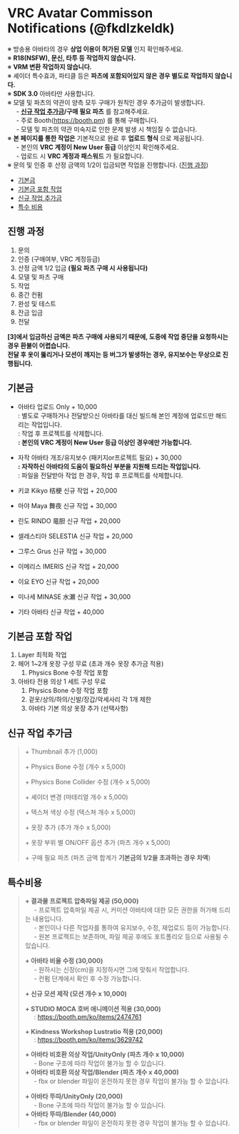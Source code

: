 # VRC Avatar Commisson Notifications (@fkdlzkeldk)

※ 방송용 아바타의 경우 __상업 이용이 허가된 모델__ 인지 확인해주세요.<br>
※ __R18(NSFW), 문신, 타투 등 작업하지 않습니다.__<br>
※ __VRM 변환 작업하지 않습니다.__<br>
※ 셰이더 특수효과, 파티클 등은 __파츠에 포함되어있지 않은 경우 별도로 작업하지 않습니다.__<br>
※ __SDK 3.0__ 아바타만 사용합니다.<br>
※ 모델 및 파츠의 약관이 양측 모두 구매가 원칙인 경우 추가금이 발생합니다.<br>
  &nbsp;&nbsp;&nbsp;&nbsp; \- __[신규 작업 추가금](#신규-작업-추가금)/구매 필요 파츠__ 를 참고해주세요.<br>
  &nbsp;&nbsp;&nbsp;&nbsp; \- 주로 Booth(https://booth.pm) 를 통해 구매합니다.<br>
  &nbsp;&nbsp;&nbsp;&nbsp; \- 모델 및 파츠의 약관 미숙지로 인한 문제 발생 시 책임질 수 없습니다.<br>
※ __본 페이지를 통한 작업은__ 기본적으로 완료 후 __업로드 형식__ 으로 제공됩니다.<br>
  &nbsp;&nbsp;&nbsp;&nbsp; \- 본인의 __VRC 계정이 New User 등급__ 이상인지 확인해주세요.<br>
  &nbsp;&nbsp;&nbsp;&nbsp; \- 업로드 시 __VRC 계정과 패스워드__ 가 필요합니다.<br>
※ 문의 및 인증 후 산정 금액의 1/2이 입금되면 작업을 진행합니다. ([진행 과정](#진행-과정))<br>

- [기본금](#기본금)<br>
- [기본금 포함 작업](#기본금-포함-작업)<br>
- [신규 작업 추가금](#신규-작업-추가금)<br>
- [특수 비용](#특수비용)<br>

## 진행 과정

1. 문의
2. 인증 (구매여부, VRC 계정등급)
3. 산정 금액 1/2 입금 __(필요 파츠 구매 시 사용됩니다)__
4. 모델 및 파츠 구매
5. 작업
6. 중간 컨펌
7. 완성 및 테스트
8. 잔금 입금
9. 전달

__[3]에서 입금하신 금액은 파츠 구매에 사용되기 때문에, 도중에 작업 중단을 요청하시는 경우 환불이 어렵습니다.__<br>
__전달 후 옷이 뚫리거나 모션이 깨지는 등 버그가 발생하는 경우, 유지보수는 무상으로 진행됩니다.__

## 기본금

- 아바타 업로드 Only \+ 10,000
<br>    : 별도로 구매하거나 전달받으신 아바타를 대신 빌드해 본인 계정에 업로드만 해드리는 작업입니다.
<br>    : 작업 후 프로젝트를 삭제합니다.
<b><br>    : 본인의 VRC 계정이 New User 등급 이상인 경우에만 가능합니다.</b>
- 자작 아바타 개조/유지보수 (패키지or프로젝트 필요) \+ 30,000
<b><br>    : 자작하신 아바타의 도움이 필요하신 부분을 지원해 드리는 작업입니다.</b>
<br>    : 파일을 전달받아 작업 한 경우, 작업 후 프로젝트를 삭제합니다.

- 키쿄 Kikyo 桔梗 신규 작업 \+ 20,000<br>
- 마야 Maya 舞夜 신규 작업 \+ 30,000<br>
- 린도 RINDO 竜胆 신규 작업 \+ 20,000<br>
- 셀레스티아 SELESTIA 신규 작업 \+ 20,000<br>
- 그루스 Grus 신규 작업 \+ 30,000<br>
- 이메리스 IMERIS 신규 작업 \+ 20,000<br>
- 이요 EYO 신규 작업 \+ 20,000<br>
- 미나세 MINASE 水瀬 신규 작업 \+ 30,000<br>
- 기타 아바타 신규 작업 \+ 40,000<br>

## 기본금 포함 작업
1. Layer 최적화 작업
2. 헤어 1~2개 옷장 구성 무료 (초과 개수 옷장 추가금 적용)
    1. Physics Bone 수정 작업 포함
3. 아바타 전용 의상 1 세트 구성 무료
    1. Physics Bone 수정 작업 포함
    2. 겉옷/상의/하의/신발/장갑/악세사리 각 1개 제한
    3. 아바타 기본 의상 옷장 추가 (선택사항)

## 신규 작업 추가금

> \+ Thumbnail 추가 (1,000)
> 
> \+ Physics Bone 수정 (개수 x 5,000)
> 
> \+ Physics Bone Collider 수정 (개수 x 5,000)
> 
> \+ 셰이더 변경 (마테리얼 개수 x 5,000)
> 
> \+ 텍스쳐 색상 수정 (텍스쳐 개수 x 5,000)
> 
> \+ 옷장 추가 (추가 개수 x 5,000)
> 
> \+ 옷장 부위 별 ON/OFF 옵션 추가 (파츠 개수 x 5,000)
> 
> \+ 구매 필요 파츠 (파츠 금액 합계가 __기본금의 1/2을 초과하는 경우 차액__)

## 특수비용

> <b>\+ 결과물 프로젝트 압축파일 제공 (50,000)</b>
> <br>&nbsp;&nbsp;&nbsp;&nbsp; - 프로젝트 압축파일 제공 시, 커미션 아바타에 대한 모든 권한을 허가해 드리는 내용입니다.
> <br>&nbsp;&nbsp;&nbsp;&nbsp; - 본인이나 다른 작업자를 통하여 유지보수, 수정, 재업로드 등이 가능합니다.
> <br>&nbsp;&nbsp;&nbsp;&nbsp; - 원본 프로젝트는 보존하며, 파일 제공 후에도 포트폴리오 등으로 사용될 수 있습니다.
> 
> <b>\+ 아바타 비율 수정 (30,000)</b>
> <br>&nbsp;&nbsp;&nbsp;&nbsp; - 원하시는 신장(cm)을 지정하시면 그에 맞춰서 작업합니다.
> <br>&nbsp;&nbsp;&nbsp;&nbsp; - 컨펌 단계에서 확인 후 수정 가능합니다.
> 
> <b>\+ 신규 모션 제작 (모션 개수 x 10,000)</b>
> 
> <b>\+ STUDIO MOCA 호버 애니메이션 적용 (30,000)</b>
> <br>&nbsp;&nbsp;&nbsp;&nbsp; : https://booth.pm/ko/items/2474761
> 
> <b>\+ Kindness Workshop Lustratio 적용 (20,000)</b>
> <br>&nbsp;&nbsp;&nbsp;&nbsp; : https://booth.pm/ko/items/3629742
> 
> <b>\+ 아바타 비호환 의상 작업/UnityOnly (파츠 개수 x 10,000)</b>
> <br>&nbsp;&nbsp;&nbsp;&nbsp; - Bone 구조에 따라 작업이 불가능 할 수 있습니다.
> <b><br>\+ 아바타 비호환 의상 작업/Blender (파츠 개수 x 40,000)</b>
> <br>&nbsp;&nbsp;&nbsp;&nbsp; - fbx or blender 파일이 온전하지 못한 경우 작업이 불가능 할 수 있습니다.
> 
> <b>\+ 아바타 뚜따/UnityOnly (20,000)</b>
> <br>&nbsp;&nbsp;&nbsp;&nbsp; - Bone 구조에 따라 작업이 불가능 할 수 있습니다.
> <b><br>\+ 아바타 뚜따/Blender (40,000)</b>
> <br>&nbsp;&nbsp;&nbsp;&nbsp; - fbx or blender 파일이 온전하지 못한 경우 작업이 불가능 할 수 있습니다.
